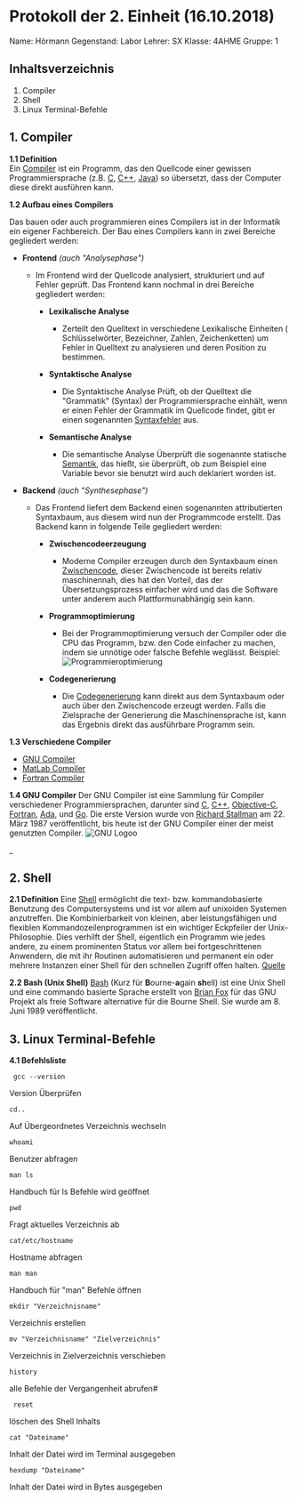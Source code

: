 # Protokoll der 2. Einheit (16.10.2018)
  Name: 		Hörmann
  Gegenstand: Labor
  Lehrer: SX
  Klasse: 4AHME
  Gruppe: 1
  ## Inhaltsverzeichnis

 1. Compiler
 2.  Shell
 3.  Linux Terminal-Befehle
 
 ## 1. Compiler
 __1.1  Definition__  
Ein [Compiler](https://de.wikipedia.org/wiki/Compiler) ist ein Programm, das den Quellcode einer gewissen Programmiersprache (z.B. [C](https://de.wikipedia.org/wiki/C_(Programmiersprache)), [C++](https://de.wikipedia.org/wiki/C%2B%2B), [Java](https://de.wikipedia.org/wiki/Java_(Programmiersprache)))  so übersetzt, dass der Computer diese direkt ausführen kann.


__1.2 Aufbau eines Compilers__

Das bauen oder auch programmieren eines Compilers ist in der Informatik ein eigener Fachbereich. Der Bau eines Compilers kann in zwei Bereiche gegliedert werden:

 - __Frontend__ _(auch "Analysephase")_ 
	 - Im Frontend wird der Quellcode analysiert, strukturiert und auf Fehler geprüft. Das Frontend kann nochmal in drei Bereiche gegliedert werden:
		 - __Lexikalische Analyse__
			 - Zerteilt den Quelltext in verschiedene Lexikalische Einheiten ( Schlüsselwörter, Bezeichner, Zahlen, Zeichenketten) um Fehler in Quelltext zu analysieren und deren Position zu bestimmen.			
			   
		 - __Syntaktische Analyse__
			 - Die Syntaktische Analyse Prüft, ob der Quelltext die "Grammatik" (Syntax) der Programmiersprache einhält, wenn er einen Fehler der Grammatik im Quellcode findet, gibt er einen sogenannten [Syntaxfehler](https://de.wikipedia.org/wiki/Syntaxfehler) aus.
		 - __Semantische Analyse__
			 - Die semantische Analyse Überprüft die sogenannte statische [Semantik](https://de.wikipedia.org/wiki/Semantik), das hießt, sie überprüft, ob zum Beispiel eine Variable bevor sie benutzt wird auch deklariert worden ist.
	
 - __Backend__ _(auch "Synthesephase")_
	 - Das Frontend liefert dem Backend einen sogenannten attributierten Syntaxbaum, aus diesem wird nun der Programmcode erstellt. Das Backend kann in folgende Teile gegliedert werden:
		 - __Zwischencodeerzeugung__
			 - Moderne Compiler erzeugen durch den Syntaxbaum einen [Zwischencode](https://de.wikipedia.org/wiki/Zwischencode), dieser Zwischencode ist bereits relativ maschinennah, dies hat den Vorteil, das der Übersetzungsprozess einfacher wird und das die Software unter anderem auch Plattformunabhängig sein kann. 
		 - __Programmoptimierung__
				
			 -  Bei der Programmoptimierung versuch der Compiler oder die CPU das Programm, bzw. den Code einfacher zu machen, indem sie unnötige oder falsche Befehle weglässt. Beispiel: 
![Programmieroptimierung](https://github.com/HTLMechatronics/m15-la1-sx/blob/hoestm15/hoestm15/TabelleCompilerZoomed.png)

		 - __Codegenerierung__
			 - Die [Codegenerierung](https://de.wikipedia.org/wiki/Codegenerator) kann direkt aus dem Syntaxbaum oder auch über den Zwischencode erzeugt werden. Falls die Zielsprache der Generierung die Maschinensprache ist, kann das Ergebnis direkt das ausführbare Programm sein.

__1.3 Verschiedene Compiler__ 

 - [GNU Compiler](https://gcc.gnu.org/)
 - [MatLab Compiler](https://www.mathworks.com/products/compiler.html)
 - [Fortran Compiler](http://www.fortran.de/)

__1.4 GNU Compiler__
Der GNU Compiler ist eine Sammlung für Compiler verschiedener Programmiersprachen, darunter sind [C](https://de.wikipedia.org/wiki/C_(Programmiersprache)), [C++](https://de.wikipedia.org/wiki/C%2B%2B), [Objective-C](https://de.wikipedia.org/wiki/Objective-C), [Fortran](https://de.wikipedia.org/wiki/Fortran), [Ada](https://de.wikipedia.org/wiki/Ada_(Programmiersprache)), und [Go](https://de.wikipedia.org/wiki/Go_(Programmiersprache)).
Die erste Version wurde von [Richard Stallman](https://de.wikipedia.org/wiki/Richard_Stallman) am 22. März 1987 veröffentlicht, bis heute ist der GNU Compiler einer der meist genutzten Compiler. ![GNU Logoo](https://de.wikipedia.org/wiki/GNU_Compiler_Collection#/media/File:GNU_Compiler_Collection_logo.svg)

 _

## 2. Shell

__2.1 Definition__
 Eine [Shell](https://de.wikipedia.org/wiki/Unix-Shell) ermöglicht die text- bzw. kommandobasierte Benutzung des Computersystems und ist vor allem auf unixoiden Systemen anzutreffen. Die Kombinierbarkeit von kleinen, aber leistungsfähigen und flexiblen Kommandozeilenprogrammen ist ein wichtiger Eckpfeiler der Unix-Philosophie. Dies verhilft der Shell, eigentlich ein Programm wie jedes andere, zu einem prominenten Status vor allem bei fortgeschrittenen Anwendern, die mit ihr Routinen automatisieren und permanent ein oder mehrere Instanzen einer Shell für den schnellen Zugriff offen halten. [Quelle](https://wiki.ubuntuusers.de/Shell/)
 
__2.2 Bash (Unix Shell)__
[Bash](https://en.wikipedia.org/wiki/Bash_(Unix_shell)) (Kurz für **B**ourne-**a**gain **sh**ell) ist eine Unix Shell und eine commando basierte Sprache erstellt von [Brian Fox](https://en.wikipedia.org/wiki/Brian_Fox_(computer_programmer)) für das GNU Projekt als freie Software alternative für die Bourne Shell. Sie wurde am 8. Juni 1989 veröffentlicht.

##  3. Linux Terminal-Befehle
__4.1 Befehlsliste__
 
	 gcc --version
Version Überprüfen

	cd..
Auf Übergeordnetes Verzeichnis wechseln 

	whoami
Benutzer abfragen

	man ls
Handbuch für ls Befehle wird geöffnet

	pwd
Fragt aktuelles Verzeichnis ab

	cat/etc/hostname
Hostname abfragen

	man man
Handbuch für "man" Befehle öffnen

	mkdir "Verzeichnisname"
Verzeichnis erstellen

	mv "Verzeichnisname" "Zielverzeichnis"
Verzeichnis in Zielverzeichnis verschieben

	history 
alle Befehle der Vergangenheit abrufen#

	 reset
löschen des Shell Inhalts

	cat "Dateiname"
Inhalt der Datei wird im Terminal ausgegeben

	hexdump "Dateiname"
Inhalt der Datei wird in Bytes ausgegeben
